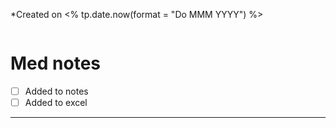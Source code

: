 *Created on <% tp.date.now(format = "Do MMM YYYY") %>
```toc
```
# Med notes
- [ ] Added to notes
- [ ] Added to excel
---

